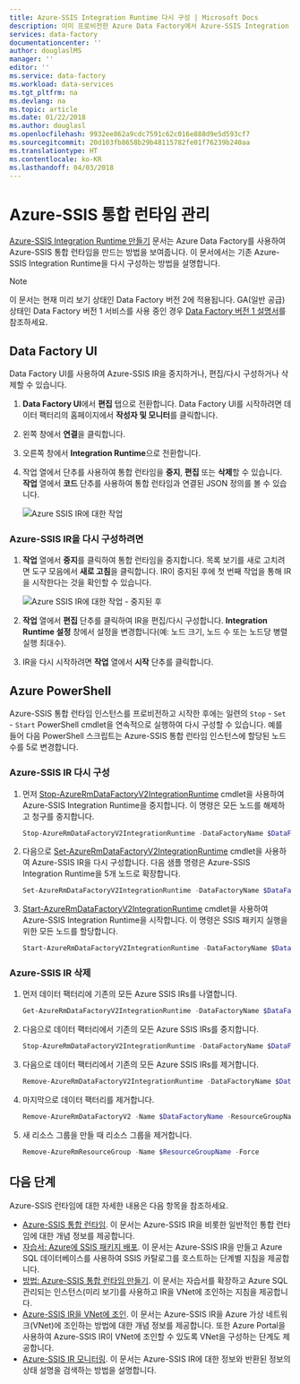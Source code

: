 ```yaml
---
title: Azure-SSIS Integration Runtime 다시 구성 | Microsoft Docs
description: 이미 프로비전한 Azure Data Factory에서 Azure-SSIS Integration Runtime을 다시 구성하는 방법을 알아봅니다.
services: data-factory
documentationcenter: ''
author: douglaslMS
manager: ''
editor: ''
ms.service: data-factory
ms.workload: data-services
ms.tgt_pltfrm: na
ms.devlang: na
ms.topic: article
ms.date: 01/22/2018
ms.author: douglasl
ms.openlocfilehash: 9932ee862a9cdc7591c62c016e888d9e5d593cf7
ms.sourcegitcommit: 20d103fb8658b29b48115782fe01f76239b240aa
ms.translationtype: HT
ms.contentlocale: ko-KR
ms.lasthandoff: 04/03/2018
---
```

# <a name="manage-an-azure-ssis-integration-runtime"></a>Azure-SSIS 통합 런타임 관리
[Azure-SSIS Integration Runtime 만들기](create-azure-ssis-integration-runtime.md) 문서는 Azure Data Factory를 사용하여 Azure-SSIS 통합 런타임을 만드는 방법을 보여줍니다. 이 문서에서는 기존 Azure-SSIS Integration Runtime을 다시 구성하는 방법을 설명합니다.  

> [!NOTE]
> 이 문서는 현재 미리 보기 상태인 Data Factory 버전 2에 적용됩니다. GA(일반 공급) 상태인 Data Factory 버전 1 서비스를 사용 중인 경우 [Data Factory 버전 1 설명서](v1/data-factory-introduction.md)를 참조하세요.


## <a name="data-factory-ui"></a>Data Factory UI 
Data Factory UI를 사용하여 Azure-SSIS IR을 중지하거나, 편집/다시 구성하거나 삭제할 수 있습니다. 

1. **Data Factory UI**에서 **편집** 탭으로 전환합니다. Data Factory UI를 시작하려면 데이터 팩터리의 홈페이지에서 **작성자 및 모니터**를 클릭합니다.
2. 왼쪽 창에서 **연결**을 클릭합니다.
3. 오른쪽 창에서 **Integration Runtime**으로 전환합니다. 
4. 작업 열에서 단추를 사용하여 통합 런타임을 **중지**, **편집** 또는 **삭제**할 수 있습니다. **작업** 열에서 **코드** 단추를 사용하여 통합 런타임과 연결된 JSON 정의를 볼 수 있습니다.  
    
    ![Azure SSIS IR에 대한 작업](./media/manage-azure-ssis-integration-runtime/actions-for-azure-ssis-ir.png)

### <a name="to-reconfigure-an-azure-ssis-ir"></a>Azure-SSIS IR을 다시 구성하려면
1. **작업** 열에서 **중지**를 클릭하여 통합 런타임을 중지합니다. 목록 보기를 새로 고치려면 도구 모음에서 **새로 고침**을 클릭합니다. IR이 중지된 후에 첫 번째 작업을 통해 IR을 시작한다는 것을 확인할 수 있습니다. 

    ![Azure SSIS IR에 대한 작업 - 중지된 후](./media/manage-azure-ssis-integration-runtime/actions-after-ssis-ir-stopped.png)
2. **작업** 열에서 **편집** 단추를 클릭하여 IR을 편집/다시 구성합니다. **Integration Runtime 설정** 창에서 설정을 변경합니다(예: 노드 크기, 노드 수 또는 노드당 병렬 실행 최대수). 
3. IR을 다시 시작하려면 **작업** 열에서 **시작** 단추를 클릭합니다.     

## <a name="azure-powershell"></a>Azure PowerShell
Azure-SSIS 통합 런타임 인스턴스를 프로비전하고 시작한 후에는 일련의 `Stop` - `Set` - `Start` PowerShell cmdlet을 연속적으로 실행하여 다시 구성할 수 있습니다. 예를 들어 다음 PowerShell 스크립트는 Azure-SSIS 통합 런타임 인스턴스에 할당된 노드 수를 5로 변경합니다.

### <a name="reconfigure-an-azure-ssis-ir"></a>Azure-SSIS IR 다시 구성

1. 먼저 [Stop-AzureRmDataFactoryV2IntegrationRuntime](/powershell/module/azurerm.datafactoryv2/stop-azurermdatafactoryv2integrationruntime?view=azurermps-4.4.1) cmdlet을 사용하여 Azure-SSIS Integration Runtime을 중지합니다. 이 명령은 모든 노드를 해제하고 청구를 중지합니다.

    ```powershell
    Stop-AzureRmDataFactoryV2IntegrationRuntime -DataFactoryName $DataFactoryName -Name $AzureSSISName -ResourceGroupName $ResourceGroupName 
    ```
2. 다음으로 [Set-AzureRmDataFactoryV2IntegrationRuntime](/powershell/module/azurerm.datafactoryv2/set-azurermdatafactoryv2integrationruntime?view=azurermps-4.4.1) cmdlet을 사용하여 Azure-SSIS IR을 다시 구성합니다. 다음 샘플 명령은 Azure-SSIS Integration Runtime을 5개 노드로 확장합니다.

    ```powershell
    Set-AzureRmDataFactoryV2IntegrationRuntime -DataFactoryName $DataFactoryName -Name $AzureSSISName -ResourceGroupName $ResourceGroupName -NodeCount 5
    ```  
3. [Start-AzureRmDataFactoryV2IntegrationRuntime](/powershell/module/azurerm.datafactoryv2/start-azurermdatafactoryv2integrationruntime?view=azurermps-4.4.1) cmdlet을 사용하여 Azure-SSIS Integration Runtime을 시작합니다. 이 명령은 SSIS 패키지 실행을 위한 모든 노드를 할당합니다.   

    ```powershell
    Start-AzureRmDataFactoryV2IntegrationRuntime -DataFactoryName $DataFactoryName -Name $AzureSSISName -ResourceGroupName $ResourceGroupName
    ```

### <a name="delete-an-azure-ssis-ir"></a>Azure-SSIS IR 삭제
1. 먼저 데이터 팩터리에 기존의 모든 Azure SSIS IRs를 나열합니다.

    ```powershell
    Get-AzureRmDataFactoryV2IntegrationRuntime -DataFactoryName $DataFactoryName -ResourceGroupName $ResourceGroupName -Status
    ```
2. 다음으로 데이터 팩터리에서 기존의 모든 Azure SSIS IRs를 중지합니다.

    ```powershell
    Stop-AzureRmDataFactoryV2IntegrationRuntime -DataFactoryName $DataFactoryName -Name $AzureSSISName -ResourceGroupName $ResourceGroupName -Force
    ```
3. 다음으로 데이터 팩터리에서 기존의 모든 Azure SSIS IRs를 제거합니다.

    ```powershell
    Remove-AzureRmDataFactoryV2IntegrationRuntime -DataFactoryName $DataFactoryName -Name $AzureSSISName -ResourceGroupName $ResourceGroupName -Force
    ```
4. 마지막으로 데이터 팩터리를 제거합니다.

    ```powershell
    Remove-AzureRmDataFactoryV2 -Name $DataFactoryName -ResourceGroupName $ResourceGroupName -Force
    ```
5. 새 리소스 그룹을 만들 때 리소스 그룹을 제거합니다.

    ```powershell
    Remove-AzureRmResourceGroup -Name $ResourceGroupName -Force 
    ```

## <a name="next-steps"></a>다음 단계
Azure-SSIS 런타임에 대한 자세한 내용은 다음 항목을 참조하세요. 

- [Azure-SSIS 통합 런타임](concepts-integration-runtime.md#azure-ssis-integration-runtime). 이 문서는 Azure-SSIS IR을 비롯한 일반적인 통합 런타임에 대한 개념 정보를 제공합니다. 
- [자습서: Azure에 SSIS 패키지 배포](tutorial-create-azure-ssis-runtime-portal.md). 이 문서는 Azure-SSIS IR을 만들고 Azure SQL 데이터베이스를 사용하여 SSIS 카탈로그를 호스트하는 단계별 지침을 제공합니다. 
- [방법: Azure-SSIS 통합 런타임 만들기](create-azure-ssis-integration-runtime.md). 이 문서는 자습서를 확장하고 Azure SQL 관리되는 인스턴스(미리 보기)를 사용하고 IR을 VNet에 조인하는 지침을 제공합니다. 
- [Azure-SSIS IR을 VNet에 조인](join-azure-ssis-integration-runtime-virtual-network.md). 이 문서는 Azure-SSIS IR을 Azure 가상 네트워크(VNet)에 조인하는 방법에 대한 개념 정보를 제공합니다. 또한 Azure Portal을 사용하여 Azure-SSIS IR이 VNet에 조인할 수 있도록 VNet을 구성하는 단계도 제공합니다. 
- [Azure-SSIS IR 모니터링](monitor-integration-runtime.md#azure-ssis-integration-runtime). 이 문서는 Azure-SSIS IR에 대한 정보와 반환된 정보의 상태 설명을 검색하는 방법을 설명합니다. 
 
